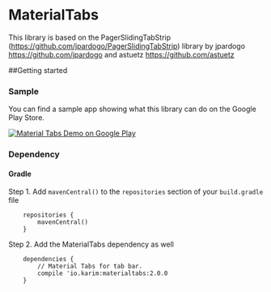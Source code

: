 # MaterialTabs

This library is based on the PagerSlidingTabStrip (https://github.com/jpardogo/PagerSlidingTabStrip) library by jpardogo https://github.com/jpardogo and astuetz https://github.com/astuetz 



##Getting started

### Sample

You can find a sample app showing what this library can do on the Google Play Store.

<a href="https://play.google.com/store/apps/details?id=io.karim.materialtabs.sample">
  <img alt="Material Tabs Demo on Google Play"
         src="http://developer.android.com/images/brand/en_generic_rgb_wo_60.png" />
</a>

### Dependency

#### Gradle

Step 1. Add `mavenCentral()` to the `repositories` section of your `build.gradle` file

```
	repositories {
	    mavenCentral()
	}
```

Step 2. Add the MaterialTabs dependency as well

```
	dependencies {
	    // Material Tabs for tab bar.
	    compile 'io.karim:materialtabs:2.0.0
	}
```
